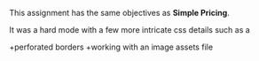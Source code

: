 This assignment has the same objectives as **Simple Pricing**.

It was a hard mode with a few more intricate css details such as a


+perforated borders
+working with an image assets file
